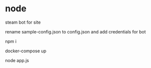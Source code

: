 # node
steam bot for site

rename sample-config.json to config.json and add credentials for bot

npm i

docker-compose up

node app.js
